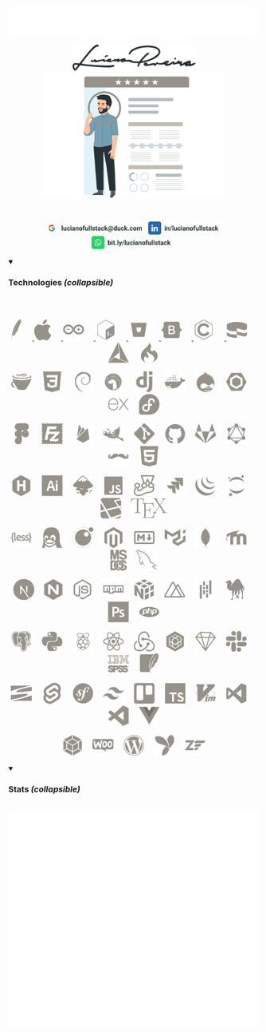<p align="center">
  <a href="https://lucianofullstack.github.io/lucianopereira">
    <img src="./assets/lucianopereira.svg" alt="Luciano Pereira">
  </a>
</p>
<p align="center">
  <a href="https://lucianofullstack.github.io/lucianopereira">
    <img src="./assets/signature.svg" width="250px" alt="Luciano Pereira Signature">
    <br>
    <img src="./assets/resume.svg" height="250px" alt="Luciano Pereira Resume">
  </a>
</p>
<br>
<p align="center">
    <a href="mailto:lucianofullstack@duck.com?subject=I%20saw%20your%20GitHub%20Profilee&body=Hi,%20Luciano%20"><img height="26px" src="./assets/mail.svg" alt="mail"></a>
    <a href="https://www.linkedin.com/in/lucianofullstack"><img height="26px" src="./assets/linkedin.svg" alt="LinkedIn"></a>
    <a href="https://bit.ly/lucianofullstack"><img height="26px" src="./assets/whatsapp.svg" alt="whatsapp"></a>
</p>

<details open>
  <summary><h3>Technologies <i>(collapsible)</i></h3></summary><br/>&nbsp;
<p align="center">      <a href="https://apache.org/">                      <img height="42px" src="./assets/icons/apache.svg"    alt="Apache"></a>
&nbsp;&nbsp;&nbsp;&nbsp;<a href="https://apple.com">                        <img height="42px" src="./assets/icons/apple.svg"     alt="Apple"></a>
&nbsp;&nbsp;&nbsp;&nbsp;<a href="https://www.arduino.cc/">                  <img height="42px" src="./assets/icons/arduino.svg"   alt="Arduino"></a>
&nbsp;&nbsp;&nbsp;&nbsp;<a href="https://www.gnu.org/software/bash/">       <img height="42px" src="./assets/icons/bash.svg"      alt="bash"></a>
&nbsp;&nbsp;&nbsp;&nbsp;<a href="https://bitbucket.org">                    <img height="42px" src="./assets/icons/bitbucket.svg" alt="Bitbucket"></a>
&nbsp;&nbsp;&nbsp;&nbsp;<a href="https://getbootstrap.com/">                <img height="42px" src="./assets/icons/bootstrap.svg" alt="bootstrap"></a>
&nbsp;&nbsp;&nbsp;&nbsp;<a href="https://www.open-std.org/jtc1/sc22/wg14/"> <img height="42px" src="./assets/icons/c.svg"         alt="c language"></a>
&nbsp;&nbsp;&nbsp;&nbsp;<a href="https://cakephp.org/">                     <img height="42px" src="./assets/icons/cakephp.svg"   alt="cake php"></a>
&nbsp;&nbsp;&nbsp;&nbsp;<a href="https://cmake.org/">                       <img height="42px" src="./assets/icons/cmake.svg"     alt="c make"></a>
&nbsp;&nbsp;&nbsp;&nbsp;<a href="https://codeigniter.com/"><img height="42px" src="./assets/icons/codeigniter.svg"  alt="code igniter"></a>
</p><p align="center">  <a href="https://coffeescript.org/"><img height="42px" src="./assets/icons/coffeescript.svg" alt="coffee script"></a>
&nbsp;&nbsp;&nbsp;&nbsp;<a href="https://www.w3.org/TR/2001/WD-css3-roadmap-20010523/"><img height="42px" src="./assets/icons/css3.svg"         alt="css3"></a>
&nbsp;&nbsp;&nbsp;&nbsp;<a href="https://www.debian.org/"><img height="42px" src="./assets/icons/debian.svg"       alt="debian"></a>
&nbsp;&nbsp;&nbsp;&nbsp;<a href="https://deno.land/"><img height="42px" src="./assets/icons/denojs.svg"       alt="denojs"></a>
&nbsp;&nbsp;&nbsp;&nbsp;<a href="https://www.djangoproject.com/"><img height="42px" src="./assets/icons/django.svg"       alt="django"></a>
&nbsp;&nbsp;&nbsp;&nbsp;<a href="https://www.docker.com/"><img height="42px" src="./assets/icons/docker.svg"       alt="docker"></a>
&nbsp;&nbsp;&nbsp;&nbsp;<a href="https://www.drupal.org/"><img height="42px" src="./assets/icons/drupal.svg"       alt="drupal"></a>
&nbsp;&nbsp;&nbsp;&nbsp;<a href="https://eslint.org/"><img height="42px" src="./assets/icons/eslint.svg"       alt="eslint"></a>
&nbsp;&nbsp;&nbsp;&nbsp;<a href="https://expressjs.com/"><img height="42px" src="./assets/icons/express.svg"      alt="express"></a>
&nbsp;&nbsp;&nbsp;&nbsp;<a href="https://getfedora.org/es/"><img height="42px" src="./assets/icons/fedora.svg"       alt="fedora"></a>
</p><p align="center">  <a href="https://www.figma.com/"><img height="42px" src="./assets/icons/figma.svg"        alt="figma"></a>
&nbsp;&nbsp;&nbsp;&nbsp;<a href="https://filezilla-project.org/"><img height="42px" src="./assets/icons/filezilla.svg"    alt="filezilla"></a>
&nbsp;&nbsp;&nbsp;&nbsp;<a href="https://firebase.google.com/?hl=es"><img height="42px" src="./assets/icons/firebase.svg"     alt="firbase"></a>
&nbsp;&nbsp;&nbsp;&nbsp;<a href="https://www.gimp.org/"><img height="42px" src="./assets/icons/gimp.svg"         alt="gimp"></a>
&nbsp;&nbsp;&nbsp;&nbsp;<a href="https://git-scm.com/"><img height="42px" src="./assets/icons/git.svg"          alt="git"></a>
&nbsp;&nbsp;&nbsp;&nbsp;<a href="https://github.com/thisIsMySourceCode"><img height="42px" src="./assets/icons/github.svg"       alt="github"></a>
&nbsp;&nbsp;&nbsp;&nbsp;<a href="https://about.gitlab.com/"><img height="42px" src="./assets/icons/gitlab.svg"       alt="gitlab"></a>
&nbsp;&nbsp;&nbsp;&nbsp;<a href="https://graphql.org/"><img height="42px" src="./assets/icons/graphql.svg"      alt="graphsql"></a>
&nbsp;&nbsp;&nbsp;&nbsp;<a href="https://handlebarsjs.com/"><img height="42px" src="./assets/icons/handlebars.svg"   alt="handlebars"></a>
&nbsp;&nbsp;&nbsp;&nbsp;<a href="https://html.spec.whatwg.org/"><img height="42px" src="./assets/icons/html5.svg"        alt="html5"></a>
</p><p align="center">  <a href="https://gohugo.io/"><img height="42px" src="./assets/icons/hugo.svg"         alt="hugo"></a>
&nbsp;&nbsp;&nbsp;&nbsp;<a href="https://www.adobe.com/ar/products/illustrator.html"><img height="42px" src="./assets/icons/illustrator.svg"  alt="illustrator"></a>
&nbsp;&nbsp;&nbsp;&nbsp;<a href="https://inkscape.org/es/"><img height="42px" src="./assets/icons/inkscape.svg"     alt="inkscape"></a>
&nbsp;&nbsp;&nbsp;&nbsp;<a href="https://developer.mozilla.org/en-US/docs/Web/JavaScript/Reference"><img height="42px" src="./assets/icons/javascript.svg"   alt="javascript"></a>
&nbsp;&nbsp;&nbsp;&nbsp;<a href="https://jestjs.io/"><img height="42px" src="./assets/icons/jest.svg"         alt="jest"></a>
&nbsp;&nbsp;&nbsp;&nbsp;<a href="https://www.atlassian.com/es/software/jira"><img height="42px" src="./assets/icons/jira.svg"         alt="jira"></a>
&nbsp;&nbsp;&nbsp;&nbsp;<a href="https://jquery.com/"><img height="42px" src="./assets/icons/jquery.svg"       alt="jquery"></a>
&nbsp;&nbsp;&nbsp;&nbsp;<a href="https://jupyter.org/"><img height="42px" src="./assets/icons/jupyter.svg"      alt="jupyter"></a>
&nbsp;&nbsp;&nbsp;&nbsp;<a href="https://laravel.com/"><img height="42px" src="./assets/icons/laravel.svg"      alt="laravel"></a>
&nbsp;&nbsp;&nbsp;&nbsp;<a href="https://www.latex-project.org/"><img height="42px" src="./assets/icons/latex.svg"        alt="latex"></a>
</p><p align="center">  <a href="https://lesscss.org/"><img height="42px" src="./assets/icons/less.svg"         alt="less"></a>
&nbsp;&nbsp;&nbsp;&nbsp;<a href="https://www.linuxfoundation.org/"><img height="42px" src="./assets/icons/linux.svg"        alt="linux"></a>
&nbsp;&nbsp;&nbsp;&nbsp;<a href="https://www.lua.org/"><img height="42px" src="./assets/icons/lua.svg"          alt="lua"></a>
&nbsp;&nbsp;&nbsp;&nbsp;<a href="https://about.magento.com/Magento-Commerce.html"><img height="42px" src="./assets/icons/magento.svg"      alt="magento"></a>
&nbsp;&nbsp;&nbsp;&nbsp;<a href="https://daringfireball.net/projects/markdown/"><img height="42px" src="./assets/icons/markdown.svg"     alt="markdown"></a>
&nbsp;&nbsp;&nbsp;&nbsp;<a href="https://mui.com/material-ui/"><img height="42px" src="./assets/icons/materialui.svg"   alt="materialui"></a>
&nbsp;&nbsp;&nbsp;&nbsp;<a href="https://www.mongodb.com/"><img height="42px" src="./assets/icons/mongodb.svg"      alt="mongodb"></a>
&nbsp;&nbsp;&nbsp;&nbsp;<a href="https://moodle.org/"><img height="42px" src="./assets/icons/moodle.svg"       alt="moodle"></a>
&nbsp;&nbsp;&nbsp;&nbsp;<a href="http://freedos.org/"><img height="42px" src="./assets/icons/msdos.svg"        alt="msdos"></a>
&nbsp;&nbsp;&nbsp;&nbsp;<a href="https://www.mysql.com/"><img height="42px" src="./assets/icons/mysql.svg"        alt="mysql"></a>
</p><p align="center">  <a href="https://nextjs.org/"><img height="42px" src="./assets/icons/nextjs.svg"       alt="nextjs"></a>
&nbsp;&nbsp;&nbsp;&nbsp;<a href="https://nginx.org/en/"><img height="42px" src="./assets/icons/nginx.svg"        alt="nginx"></a>
&nbsp;&nbsp;&nbsp;&nbsp;<a href="https://nodejs.org/en/"><img height="42px" src="./assets/icons/nodejs.svg"       alt="nodejs"></a>
&nbsp;&nbsp;&nbsp;&nbsp;<a href="https://www.npmjs.com/"><img height="42px" src="./assets/icons/npm.svg"          alt="npm"></a>
&nbsp;&nbsp;&nbsp;&nbsp;<a href="https://numpy.org/"><img height="42px" src="./assets/icons/numpy.svg"        alt="numpy"></a>
&nbsp;&nbsp;&nbsp;&nbsp;<a href="https://nuxtjs.org/"><img height="42px" src="./assets/icons/nuxtjs.svg"       alt="nuxtjs"></a>
&nbsp;&nbsp;&nbsp;&nbsp;<a href="https://pandafw.github.io/panda/index_en.html"><img height="42px" src="./assets/icons/pandas.svg"       alt="pandas"></a>
&nbsp;&nbsp;&nbsp;&nbsp;<a href="https://www.perl.org/"><img height="42px" src="./assets/icons/perl.svg"         alt="perl"></a>
&nbsp;&nbsp;&nbsp;&nbsp;<a href="https://www.adobe.com/la/products/photoshop.html"><img height="42px" src="./assets/icons/photoshop.svg"    alt="photoshop"></a>
&nbsp;&nbsp;&nbsp;&nbsp;<a href="https://www.php.net/"><img height="42px" src="./assets/icons/php.svg"          alt="php"></a>
</p><p align="center">  <a href="https://www.postgresql.org/"><img height="42px" src="./assets/icons/postgresql.svg"   alt="postgresql"></a>
&nbsp;&nbsp;&nbsp;&nbsp;<a href="https://www.python.org/"><img height="42px" src="./assets/icons/python.svg"       alt="python"></a>
&nbsp;&nbsp;&nbsp;&nbsp;<a href="https://www.raspberrypi.com/"><img height="42px" src="./assets/icons/raspberrypi.svg"  alt="raspberry pi"></a>
&nbsp;&nbsp;&nbsp;&nbsp;<a href="https://reactjs.org/"><img height="42px" src="./assets/icons/react.svg"        alt="react"></a>
&nbsp;&nbsp;&nbsp;&nbsp;<a href="https://redux.js.org/"><img height="42px" src="./assets/icons/redux.svg"        alt="redux"></a>
&nbsp;&nbsp;&nbsp;&nbsp;<a href="https://sequelize.org/"><img height="42px" src="./assets/icons/sequelize.svg"    alt="sequelize"></a>
&nbsp;&nbsp;&nbsp;&nbsp;<a href="https://www.sketch.com/"><img height="42px" src="./assets/icons/sketch.svg"       alt="sketch"></a>
&nbsp;&nbsp;&nbsp;&nbsp;<a href="https://slack.com"><img height="42px" src="./assets/icons/slack.svg"        alt="slack"></a>
&nbsp;&nbsp;&nbsp;&nbsp;<a href="https://www.ibm.com/spss"><img height="42px" src="./assets/icons/spss.svg"         alt="spss"></a>
&nbsp;&nbsp;&nbsp;&nbsp;<a href="https://www.sqlite.org/index.html"><img height="42px" src="./assets/icons/sqlite.svg"       alt="sqlite"></a>
</p><p align="center">  <a href="https://subversion.apache.org/"><img height="42px" src="./assets/icons/subversion.svg"   alt="subversion"></a>
&nbsp;&nbsp;&nbsp;&nbsp;<a href="https://svelte.dev/"><img height="42px" src="./assets/icons/svelte.svg"       alt="svelte"></a>
&nbsp;&nbsp;&nbsp;&nbsp;<a href="https://symfony.com/"><img height="42px" src="./assets/icons/symfony.svg"      alt="symphony"></a>
&nbsp;&nbsp;&nbsp;&nbsp;<a href="https://tailwindcss.com/"><img height="42px" src="./assets/icons/tailwindcss.svg"  alt="tailwindcss"></a>
&nbsp;&nbsp;&nbsp;&nbsp;<a href="https://trello.com/"><img height="42px" src="./assets/icons/trello.svg"       alt="trello"></a>
&nbsp;&nbsp;&nbsp;&nbsp;<a href="https://www.typescriptlang.org/"><img height="42px" src="./assets/icons/typescript.svg"   alt="typescript"></a>
&nbsp;&nbsp;&nbsp;&nbsp;<a href="https://www.vim.org"><img height="42px" src="./assets/icons/vim.svg"          alt="vim"></a>
&nbsp;&nbsp;&nbsp;&nbsp;<a href="https://visualstudio.microsoft.com/"><img height="42px" src="./assets/icons/visualstudio.svg" alt="visualstudio"></a>
&nbsp;&nbsp;&nbsp;&nbsp;<a href="https://code.visualstudio.com/"><img height="42px" src="./assets/icons/vscode.svg"       alt="vscode"></a>
&nbsp;&nbsp;&nbsp;&nbsp;<a href="https://vuejs.org/"><img height="42px" src="./assets/icons/vuejs.svg"        alt="vuejs"></a>
</p><p align="center">  <a href="https://webpack.js.org/"><img height="42px" src="./assets/icons/webpack.svg"      alt="webpack"></a>
&nbsp;&nbsp;&nbsp;&nbsp;<a href="https://woocommerce.com/"><img height="42px" src="./assets/icons/woocommerce.svg"  alt="woocommerce"></a>
&nbsp;&nbsp;&nbsp;&nbsp;<a href="https://wordpress.org/"><img height="42px" src="./assets/icons/wordpress.svg"    alt="wordpress"></a>
&nbsp;&nbsp;&nbsp;&nbsp;<a href="https://www.yiiframework.com/"><img height="42px" src="./assets/icons/yii.svg"          alt="yii"></a>
&nbsp;&nbsp;&nbsp;&nbsp;<a href="https://framework.zend.com/"><img height="42px" src="./assets/icons/zend.svg"         alt="zend"></a>
</p></details>

<details open>
  <summary><h3>Stats <i>(collapsible)</i></h3></summary><br>
 <img src="github-metrics.svg">
</details>
